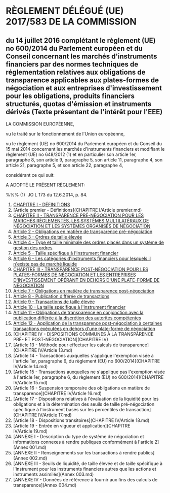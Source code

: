 # RÈGLEMENT DÉLÉGUÉ (UE) 2017/583 DE LA COMMISSION

## du 14 juillet 2016 complétant le règlement (UE) no 600/2014 du Parlement européen et du Conseil concernant les marchés d'instruments financiers par des normes techniques de réglementation relatives aux obligations de transparence applicables aux plates-formes de négociation et aux entreprises d'investissement pour les obligations, produits financiers structurés, quotas d'émission et instruments dérivés (Texte présentant de l'intérêt pour l'EEE)

LA COMMISSION EUROPÉENNE,

vu le traité sur le fonctionnement de l'Union européenne,

vu le règlement (UE) no 600/2014 du Parlement européen et du Conseil du 15 mai 2014 concernant les marchés d'instruments financiers et modifiant le règlement (UE) no 648/2012 (1) et en particulier son article 1er, paragraphe 8, son article 9, paragraphe 5, son article 11, paragraphe 4, son article 21, paragraphe 5, et son article 22, paragraphe 4,

considérant ce qui suit:

A ADOPTÉ LE PRÉSENT RÈGLEMENT:

%%% (1)  JO L 173 du 12.6.2014, p. 84.

1. [CHAPITRE I - DÉFINITIONS](CHAPITRE I)
  1. [Article premier - Définitions](CHAPITRE I/Article premier.md)
1. [CHAPITRE II - TRANSPARENCE PRÉ-NÉGOCIATION POUR LES MARCHÉS RÉGLEMENTÉS, LES SYSTÈMES MULTILATÉRAUX DE NÉGOCIATION ET LES SYSTÈMES ORGANISÉS DE NÉGOCIATION](CHAPITRE II)
  1. [Article 2 - Obligations en matière de transparence pré-négociation](CHAPITRE II/Article 2.md)
  1. [Article 3 - Ordres de taille élevée](CHAPITRE II/Article 3.md)
  1. [Article 4 - Type et taille minimale des ordres placés dans un système de gestion des ordres](CHAPITRE II/Article 4.md)
  1. [Article 5 - Taille spécifique à l'instrument financier](CHAPITRE II/Article 5.md)
  1. [Article 6 - Les catégories d'instruments financiers pour lesquels il n'existe pas de marché liquide](CHAPITRE II/Article 6.md)
1. [CHAPITRE III - TRANSPARENCE POST-NÉGOCIATION POUR LES PLATES-FORMES DE NÉGOCIATION ET LES ENTREPRISES D'INVESTISSEMENT OPÉRANT EN DEHORS D'UNE PLATE-FORME DE NÉGOCIATION](CHAPITRE III)
  1. [Article 7 - Obligations en matière de transparence post-négociation](CHAPITRE III/Article 7.md)
  1. [Article 8 - Publication différée de transactions](CHAPITRE III/Article 8.md)
  1. [Article 9 - Transactions de taille élevée](CHAPITRE III/Article 9.md)
  1. [Article 10 - La taille spécifique à l'instrument financier](CHAPITRE III/Article 10.md)
  1. [Article 11 - Obligations de transparence en conjonction avec la publication différée à la discrétion des autorités compétentes](CHAPITRE III/Article 11.md)
  1. [Article 12 - Application de la transparence post-négociation à certaines transactions exécutées en dehors d'une plate-forme de négociation](CHAPITRE III/Article 12.md)
1. [CHAPITRE IV - DISPOSITIONS COMMUNES À LA TRANSPARENCE PRÉ- ET POST-NÉGOCIATION](CHAPITRE IV)
  1. [Article 13 - Méthode pour effectuer les calculs de transparence](CHAPITRE IV/Article 13.md)
  1. [Article 14 - Transactions auxquelles s'applique l'exemption visée à l'article 1er, paragraphe 6, du règlement (EU) no 600/2014](CHAPITRE IV/Article 14.md)
  1. [Article 15 - Transactions auxquelles ne s'applique pas l'exemption visée à l'article 1er, paragraphe 6, du règlement (EU) no 600/2014](CHAPITRE IV/Article 15.md)
  1. [Article 16 - Suspension temporaire des obligations en matière de transparence](CHAPITRE IV/Article 16.md)
  1. [Article 17 - Dispositions relatives à l'évaluation de la liquidité pour les obligations et à la détermination des seuils de taille pré-négociation spécifique à l'instrument basés sur les percentiles de transaction](CHAPITRE IV/Article 17.md)
  1. [Article 18 - Dispositions transitoires](CHAPITRE IV/Article 18.md)
  1. [Article 19 - Entrée en vigueur et application](CHAPITRE IV/Article 19.md)
1. [ANNEXE I - Description du type de système de négociation et informations connexes à rendre publiques conformément à l'article 2](Annex 001.md)
1. [ANNEXE II - Renseignements sur les transactions à rendre publics](Annex 002.md)
1. [ANNEXE III - Seuils de liquidité, de taille élevée et de taille spécifique à l'instrument pour les instruments financiers autres que les actions et instruments assimilés](Annex 003.md)
1. [ANNEXE IV - Données de référence à fournir aux fins des calculs de transparence](Annex 004.md)
